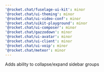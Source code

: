 ```yaml
---
'@rocket.chat/fuselage-ui-kit': minor
'@rocket.chat/ui-theming': minor
'@rocket.chat/ui-video-conf': minor
'@rocket.chat/uikit-playground': minor
'@rocket.chat/ui-composer': minor
'@rocket.chat/gazzodown': minor
'@rocket.chat/ui-avatar': minor
'@rocket.chat/ui-client': minor
'@rocket.chat/ui-voip': minor
'@rocket.chat/meteor': minor
---
```


Adds ability to collapse/expand sidebar groups

